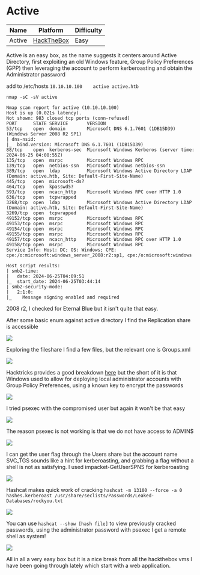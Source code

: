 # Active

[](https://gyrsec.github.io/zATTACHMENTS/5837ac5e28291146a9f2a8a015540c28.webp)

| Name   | Platform                                              | Difficulty |
| ------ | ----------------------------------------------------- | ---------- |
| Active | [HackTheBox](https://app.hackthebox.com/machines/148) | Easy       |

Active is an easy box, as the name suggests it centers around Active Directory, first exploiting an old Windows feature, Group Policy Preferences (GPP) then leveraging the account to perform kerberoasting and obtain the Administrator password

add to /etc/hosts
`10.10.10.100    active active.htb`

`nmap -sC -sV active`

```
Nmap scan report for active (10.10.10.100)
Host is up (0.021s latency).
Not shown: 983 closed tcp ports (conn-refused)
PORT      STATE SERVICE       VERSION
53/tcp    open  domain        Microsoft DNS 6.1.7601 (1DB15D39) (Windows Server 2008 R2 SP1)
| dns-nsid: 
|_  bind.version: Microsoft DNS 6.1.7601 (1DB15D39)
88/tcp    open  kerberos-sec  Microsoft Windows Kerberos (server time: 2024-06-25 04:08:55Z)
135/tcp   open  msrpc         Microsoft Windows RPC
139/tcp   open  netbios-ssn   Microsoft Windows netbios-ssn
389/tcp   open  ldap          Microsoft Windows Active Directory LDAP (Domain: active.htb, Site: Default-First-Site-Name)
445/tcp   open  microsoft-ds?
464/tcp   open  kpasswd5?
593/tcp   open  ncacn_http    Microsoft Windows RPC over HTTP 1.0
636/tcp   open  tcpwrapped
3268/tcp  open  ldap          Microsoft Windows Active Directory LDAP (Domain: active.htb, Site: Default-First-Site-Name)
3269/tcp  open  tcpwrapped
49152/tcp open  msrpc         Microsoft Windows RPC
49153/tcp open  msrpc         Microsoft Windows RPC
49154/tcp open  msrpc         Microsoft Windows RPC
49155/tcp open  msrpc         Microsoft Windows RPC
49157/tcp open  ncacn_http    Microsoft Windows RPC over HTTP 1.0
49158/tcp open  msrpc         Microsoft Windows RPC
Service Info: Host: DC; OS: Windows; CPE: cpe:/o:microsoft:windows_server_2008:r2:sp1, cpe:/o:microsoft:windows

Host script results:
| smb2-time: 
|   date: 2024-06-25T04:09:51
|_  start_date: 2024-06-25T03:44:14
| smb2-security-mode: 
|   2:1:0: 
|_    Message signing enabled and required
```

2008 r2, I checked for Eternal Blue but it isn't quite that easy. 

After some basic enum against active directory I find the Replication share is accessible

![](https://gyrsec.github.io/zATTACHMENTS/Pasted%20image%2020240625234413.png)

Exploring the fileshare I find a few files, but the relevant one is Groups.xml 

![](https://gyrsec.github.io/zATTACHMENTS/Pasted%20image%2020240625235352.png)

Hacktricks provides a good breakdown [here](https://book.hacktricks.xyz/windows-hardening/windows-local-privilege-escalation#cached-gpp-pasword) but the short of it is that Windows used to allow for deploying local administrator accounts with Group Policy Preferences, using a known key to encrypt the passwords

![](https://gyrsec.github.io/zATTACHMENTS/Pasted%20image%2020240626001626.png)

I tried psexec with the compromised user but again it won't be that easy

![](https://gyrsec.github.io/zATTACHMENTS/Pasted%20image%2020240626001346.png)

The reason psexec is not working is that we do not have access to ADMIN$

![](https://gyrsec.github.io/zATTACHMENTS/Pasted%20image%2020240626002349.png)

I can get the user flag through the Users share but the account name SVC_TGS sounds like a hint for kerberoasting, and grabbing a flag without a shell is not as satisfying. I used impacket-GetUserSPNS for kerberoasting

![](https://gyrsec.github.io/zATTACHMENTS/Pasted%20image%2020240626005214.png)

Hashcat makes quick work of cracking
`hashcat -m 13100 --force -a 0 hashes.kerberoast /usr/share/seclists/Passwords/Leaked-Databases/rockyou.txt`

![](https://gyrsec.github.io/zATTACHMENTS/Pasted%20image%2020240626005347.png)

You can use `hashcat --show [hash file]` to view previously cracked passwords, using the administrator password with psexec I get a remote shell as system!

![](https://gyrsec.github.io/zATTACHMENTS/Pasted%20image%2020240626005844.png)

All in all a very easy box but it is a nice break from all the hackthebox vms I have been going through lately which start with a web application.